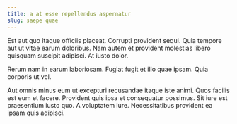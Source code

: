 ```yaml
---
title: a at esse repellendus aspernatur
slug: saepe quae
---
```


Est aut quo itaque officiis placeat. Corrupti provident sequi. Quia tempore aut ut vitae earum doloribus. Nam autem et provident molestias libero quisquam suscipit adipisci. At iusto dolor.

Rerum nam in earum laboriosam. Fugiat fugit et illo quae ipsam. Quia corporis ut vel.

Aut omnis minus eum ut excepturi recusandae itaque iste animi. Quos facilis est eum et facere. Provident quis ipsa et consequatur possimus. Sit iure est praesentium iusto quo. A voluptatem iure. Necessitatibus provident ea ipsam quis adipisci.
